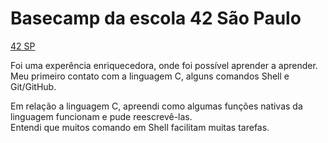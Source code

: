 # Basecamp da escola 42 São Paulo

[42 SP](https://www.42sp.org.br/)

<p>Foi uma experência enriquecedora, onde foi possível aprender a aprender.<br>
Meu primeiro contato com a linguagem C, alguns comandos Shell e Git/GitHub.</p>

<p>Em relação a linguagem C, apreendi como algumas funções nativas da linguagem funcionam e pude reescrevê-las.<br>
Entendi que muitos comando em Shell facilitam muitas tarefas.</p>
